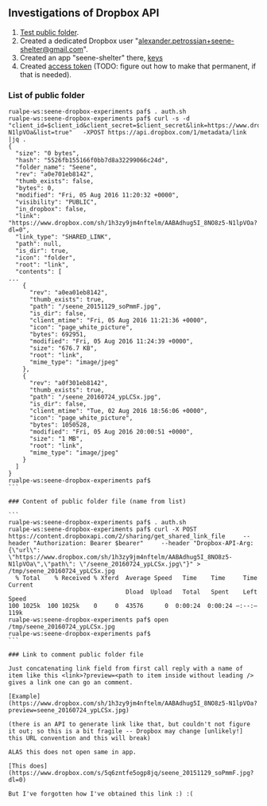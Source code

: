 ## Investigations of Dropbox API

1. [Test public folder](https://www.dropbox.com/sh/1h3zy9jm4nftelm/AABAdhug5I_8NO8z5-N1lpVOa).
2. Created a dedicated Dropbox user "alexander.petrossian+seene-shelter@gmail.com".
3. Created an app "seene-shelter" there, [keys](auth.sh)
4. Created [access token](auth.sh) (TODO: figure out how to make that permanent, if that is needed).

### List of public folder
````
rualpe-ws:seene-dropbox-experiments paf$ . auth.sh
rualpe-ws:seene-dropbox-experiments paf$ curl -s -d "client_id=$client_id&client_secret=$client_secret&link=https://www.dropbox.com/sh/1h3zy9jm4nftelm/AABAdhug5I_8NO8z5-N1lpVOa&list=true"   -XPOST https://api.dropbox.com/1/metadata/link |jq .
{
  "size": "0 bytes",
  "hash": "5526fb155166f0bb7d8a32299066c24d",
  "folder_name": "Seene",
  "rev": "a0e701eb8142",
  "thumb_exists": false,
  "bytes": 0,
  "modified": "Fri, 05 Aug 2016 11:20:32 +0000",
  "visibility": "PUBLIC",
  "in_dropbox": false,
  "link": "https://www.dropbox.com/sh/1h3zy9jm4nftelm/AABAdhug5I_8NO8z5-N1lpVOa?dl=0",
  "link_type": "SHARED_LINK",
  "path": null,
  "is_dir": true,
  "icon": "folder",
  "root": "link",
  "contents": [
...
    {
      "rev": "a0ea01eb8142",
      "thumb_exists": true,
      "path": "/seene_20151129_soPmmF.jpg",
      "is_dir": false,
      "client_mtime": "Fri, 05 Aug 2016 11:21:36 +0000",
      "icon": "page_white_picture",
      "bytes": 692951,
      "modified": "Fri, 05 Aug 2016 11:24:39 +0000",
      "size": "676.7 KB",
      "root": "link",
      "mime_type": "image/jpeg"
    },
    {
      "rev": "a0f301eb8142",
      "thumb_exists": true,
      "path": "/seene_20160724_ypLCSx.jpg",
      "is_dir": false,
      "client_mtime": "Tue, 02 Aug 2016 18:56:06 +0000",
      "icon": "page_white_picture",
      "bytes": 1050528,
      "modified": "Fri, 05 Aug 2016 20:00:51 +0000",
      "size": "1 MB",
      "root": "link",
      "mime_type": "image/jpeg"
    }
  ]
}
rualpe-ws:seene-dropbox-experiments paf$
```

### Content of public folder file (name from list)

```
rualpe-ws:seene-dropbox-experiments paf$ . auth.sh
rualpe-ws:seene-dropbox-experiments paf$ curl -X POST https://content.dropboxapi.com/2/sharing/get_shared_link_file     --header "Authorization: Bearer $bearer"     --header "Dropbox-API-Arg: {\"url\": \"https://www.dropbox.com/sh/1h3zy9jm4nftelm/AABAdhug5I_8NO8z5-N1lpVOa\",\"path\": \"/seene_20160724_ypLCSx.jpg\"}" > /tmp/seene_20160724_ypLCSx.jpg
  % Total    % Received % Xferd  Average Speed   Time    Time     Time  Current
                                 Dload  Upload   Total   Spent    Left  Speed
100 1025k  100 1025k    0     0  43576      0  0:00:24  0:00:24 —:--:—  119k
rualpe-ws:seene-dropbox-experiments paf$ open /tmp/seene_20160724_ypLCSx.jpg
rualpe-ws:seene-dropbox-experiments paf$
```

### Link to comment public folder file

Just concatenating link field from first call reply with a name of item like this <link>?preview=<path to item inside without leading /> gives a link one can go an comment. 

[Example](https://www.dropbox.com/sh/1h3zy9jm4nftelm/AABAdhug5I_8NO8z5-N1lpVOa?preview=seene_20160724_ypLCSx.jpg)

(there is an API to generate link like that, but couldn't not figure it out; so this is a bit fragile -- Dropbox may change [unlikely!] this URL convention and this will break)

ALAS this does not open same in app.

[This does](https://www.dropbox.com/s/5q6zntfe5ogp8jq/seene_20151129_soPmmF.jpg?dl=0)

But I've forgotten how I've obtained this link :) :(
